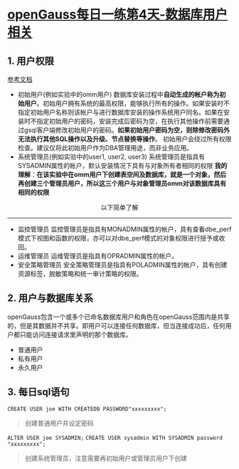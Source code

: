 # [openGauss每日一练第4天-数据库用户相关](https://www.modb.pro/db/568204)

## 1. 用户权限
[参考文档](https://docs.opengauss.org/zh/docs/3.1.0-lite/docs/Developerguide/%E7%AE%A1%E7%90%86%E7%94%A8%E6%88%B7%E5%8F%8A%E6%9D%83%E9%99%90.html)

* 初始用户(例如实验中的omm用户)
    数据库安装过程中**自动生成的帐户称为初始用户**。初始用户拥有系统的最高权限，能够执行所有的操作。如果安装时不指定初始用户名称则该帐户与进行数据库安装的操作系统用户同名。如果在安装时不指定初始用户的密码，安装完成后密码为空，在执行其他操作前需要通过gsql客户端修改初始用户的密码。**如果初始用户密码为空，则除修改密码外无法执行其他SQL操作以及升级、节点替换等操作**。
    初始用户会绕过所有权限检查。建议仅将此初始用户作为DBA管理用途，而非业务应用。
* 系统管理员(例如实验中的user1, user2, user3)
  系统管理员是指具有SYSADMIN属性的帐户，默认安装情况下具有与对象所有者相同的权限
  **我的理解**：**在该实验中在omm用户下创建表空间及数据库，就是一个对象，然后再创建三个管理员用户，所以这三个用户与对象管理员omm对该数据库具有相同的权限**  
<center>以下简单了解</center>

---
* 监控管理员
  监控管理员是指具有MONADMIN属性的帐户，具有查看dbe_perf模式下视图和函数的权限，亦可以对dbe_perf模式的对象权限进行授予或收回。
* 运维管理员
  运维管理员是指具有OPRADMIN属性的帐户。
* 安全策略管理员
  安全策略管理员是指具有POLADMIN属性的帐户，具有创建资源标签，脱敏策略和统一审计策略的权限。

## 2. 用户与数据库关系
openGauss包含一个或多个已命名数据库用户和角色在openGauss范围内是共享的，但是其数据并不共享。即用户可以连接任何数据库，但当连接成功后，任何用户都只能访问连接请求里声明的那个数据库。

* 普通用户
* 私有用户
* 永久用户
  


## 3. 每日sql语句
`CREATE USER joe WITH CREATEDB PASSWORD"xxxxxxxxx";`
> 创建普通用户并设定密码


`ALTER USER joe SYSADMIN;` 
`CREATE USER sysadmin WITH SYSADMIN password "xxxxxxxxx";`
> 创建系统管理员，注意需要再初始用户或管理员用户下创建 


